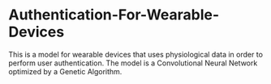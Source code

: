 # Authentication-For-Wearable-Devices
This is a model for wearable devices that uses physiological data in order to perform user authentication. The model is a Convolutional Neural Network optimized by a Genetic Algorithm.
